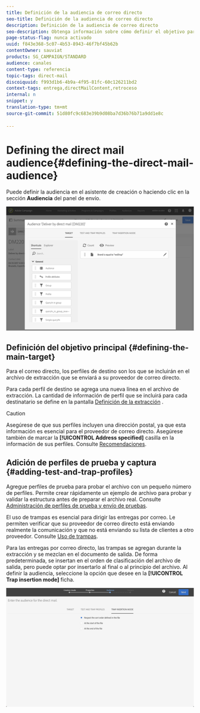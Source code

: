 ```yaml
---
title: Definición de la audiencia de correo directo
seo-title: Definición de la audiencia de correo directo
description: Definición de la audiencia de correo directo
seo-description: Obtenga información sobre cómo definir el objetivo para la entrega directa de correo.
page-status-flag: nunca activado
uuid: f843e368-5c07-4b53-8943-46f7bf45b62b
contentOwner: sauviat
products: SG_CAMPAIGN/STANDARD
audience: canales
content-type: referencia
topic-tags: direct-mail
discoiquuid: f993d1b6-4b9a-4f95-81fc-60c126211bd2
context-tags: entrega,directMailContent,retroceso
internal: n
snippet: y
translation-type: tm+mt
source-git-commit: 51d80fc9c683e39b9d08ba7d36b76b71a9dd1e8c

---
```



# Defining the direct mail audience{#defining-the-direct-mail-audience}

Puede definir la audiencia en el asistente de creación o haciendo clic en la sección **Audiencia** del panel de envío.

![](assets/direct_mail_15.png)

## Definición del objetivo principal {#defining-the-main-target}

Para el correo directo, los perfiles de destino son los que se incluirán en el archivo de extracción que se enviará a su proveedor de correo directo.

Para cada perfil de destino se agrega una nueva línea en el archivo de extracción. La cantidad de información de perfil que se incluirá para cada destinatario se define en la pantalla [Definición de la extracción](#defining-the-extraction) .

>[!CAUTION]
>
>Asegúrese de que sus perfiles incluyen una dirección postal, ya que esta información es esencial para el proveedor de correo directo. Asegúrese también de marcar la **[!UICONTROL Address specified]** casilla en la información de sus perfiles. Consulte [Recomendaciones](../../channels/using/about-direct-mail.md#recommendations).

## Adición de perfiles de prueba y captura {#adding-test-and-trap-profiles}

Agregue perfiles de prueba para probar el archivo con un pequeño número de perfiles. Permite crear rápidamente un ejemplo de archivo para probar y validar la estructura antes de preparar el archivo real. Consulte [Administración de perfiles de prueba y envío de pruebas](../../sending/using/managing-test-profiles-and-sending-proofs.md).

El uso de trampas es esencial para dirigir las entregas por correo. Le permiten verificar que su proveedor de correo directo está enviando realmente la comunicación y que no está enviando su lista de clientes a otro proveedor. Consulte [Uso de trampas](../../sending/using/managing-test-profiles-and-sending-proofs.md#using-traps).

Para las entregas por correo directo, las trampas se agregan durante la extracción y se mezclan en el documento de salida. De forma predeterminada, se insertan en el orden de clasificación del archivo de salida, pero puede optar por insertarlo al final o al principio del archivo. Al definir la audiencia, seleccione la opción que desee en la **[!UICONTROL Trap insertion mode]** ficha.

![](assets/direct_mail_trap_insertion_mode.png)
